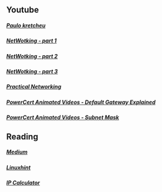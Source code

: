 ## Youtube

##### [Paulo kretcheu](https://www.youtube.com/watch?v=dp9ynjJamoI&list=PLuf64C8sPVT_nObvAFU5W-SiE04ST-PlL)
##### [NetWotking - part 1](https://www.youtube.com/watch?v=n2D1o-aM-2s)
##### [NetWotking - part 2](https://www.youtube.com/watch?v=l_OPR2yh2co)
##### [NetWotking - part 3](https://www.youtube.com/watch?v=TMjo-Iphjyo)
##### [Practical Networking](https://www.youtube.com/watch?v=BWZ-MHIhqjM)
##### [PowerCert Animated Videos - Default Gateway Explained](https://www.youtube.com/watch?v=pCcJFdYNamc)
##### [PowerCert Animated Videos - Subnet Mask](https://www.youtube.com/watch?v=s_Ntt6eTn94)

## Reading

##### [Medium](https://medium.com/@imyzf/netpractice-2d2b39b6cf0a)
##### [Linuxhint](https://linuxhint.com/ipcalc-command-linux/)
##### [IP Calculator](https://www.calculator.net/ip-subnet-calculator.html)
